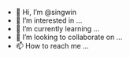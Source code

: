 - 👋 Hi, I’m @singwin
- 👀 I’m interested in ...
- 🌱 I’m currently learning ...
- 💞️ I’m looking to collaborate on ...
- 📫 How to reach me ...

<!---
singwin/singwin is a ✨ special ✨ repository because its `README.md` (this file) appears on your GitHub profile.
You can click the Preview link to take a look at your changes.
--->
